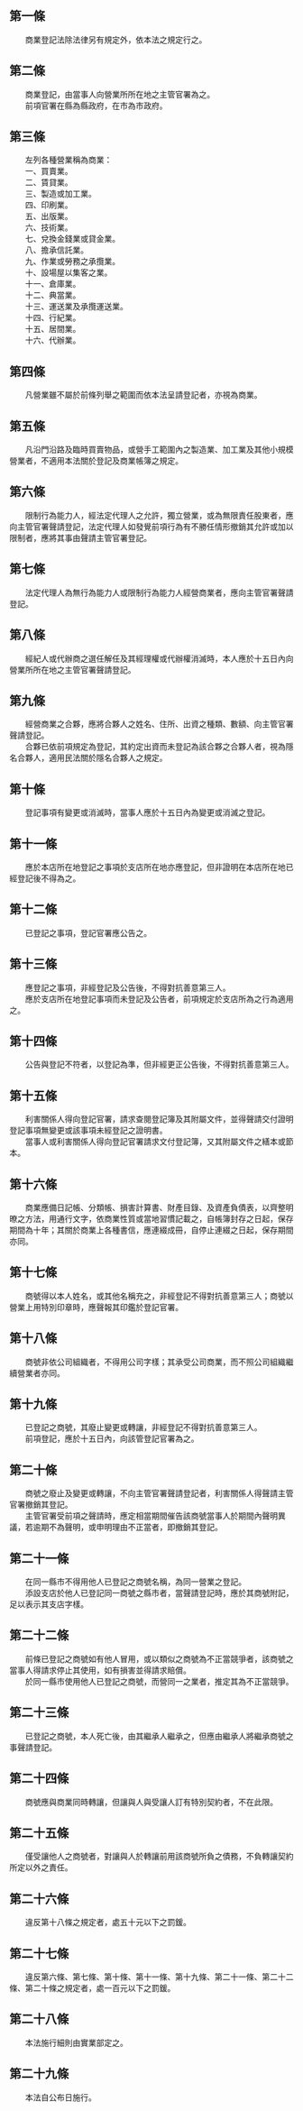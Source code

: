 第一條 
-------
　　商業登記法除法律另有規定外，依本法之規定行之。  


第二條 
-------
　　商業登記，由當事人向營業所所在地之主管官署為之。  
　　前項官署在縣為縣政府，在市為市政府。  


第三條 
-------
　　左列各種營業稱為商業：  
　　一、買賣業。  
　　二、賃貸業。  
　　三、製造或加工業。  
　　四、印刷業。  
　　五、出版業。  
　　六、技術業。  
　　七、兌換金錢業或貸金業。  
　　八、擔承信託業。  
　　九、作業或勞務之承攬業。  
　　十、設場屋以集客之業。  
　　十一、倉庫業。  
　　十二、典當業。  
　　十三、運送業及承攬運送業。  
　　十四、行紀業。  
　　十五、居間業。  
　　十六、代辦業。  


第四條 
-------
　　凡營業雖不屬於前條列舉之範圍而依本法呈請登記者，亦視為商業。  


第五條 
-------
　　凡沿門沿路及臨時買賣物品，或營手工範圍內之製造業、加工業及其他小規模營業者，不適用本法關於登記及商業帳簿之規定。  


第六條 
-------
　　限制行為能力人，經法定代理人之允許，獨立營業，或為無限責任股東者，應向主管官署聲請登記，法定代理人如發覺前項行為有不勝任情形撤銷其允許或加以限制者，應將其事由聲請主管官署登記。  


第七條 
-------
　　法定代理人為無行為能力人或限制行為能力人經營商業者，應向主管官署聲請登記。  


第八條 
-------
　　經紀人或代辦商之選任解任及其經理權或代辦權消滅時，本人應於十五日內向營業所所在地之主管官署聲請登記。  


第九條 
-------
　　經營商業之合夥，應將合夥人之姓名、住所、出資之種類、數額、向主管官署聲請登記。  
　　合夥已依前項規定為登記，其約定出資而未登記為該合夥之合夥人者，視為隱名合夥人，適用民法關於隱名合夥人之規定。  


第十條 
-------
　　登記事項有變更或消滅時，當事人應於十五日內為變更或消滅之登記。  


第十一條 
---------
　　應於本店所在地登記之事項於支店所在地亦應登記，但非證明在本店所在地已經登記後不得為之。  


第十二條 
---------
　　已登記之事項，登記官署應公告之。  


第十三條 
---------
　　應登記之事項，非經登記及公告後，不得對抗善意第三人。  
　　應於支店所在地登記事項而未登記及公告者，前項規定於支店所為之行為適用之。  


第十四條 
---------
　　公告與登記不符者，以登記為準，但非經更正公告後，不得對抗善意第三人。  


第十五條 
---------
　　利害關係人得向登記官署，請求查閱登記簿及其附屬文件，並得聲請交付證明登記事項無變更或該事項未經登記之證明書。  
　　當事人或利害關係人得向登記官署請求文付登記簿，又其附屬文件之繕本或節本。  


第十六條 
---------
　　商業應備日記帳、分類帳、損害計算書、財產目錄、及資產負債表，以齊整明暸之方法，用通行文字，依商業性質或當地習慣記載之，自帳簿封存之日起，保存期間為十年；其關於商業上各種書信，應連綴成冊，自停止連綴之日起，保存期間亦同。  


第十七條 
---------
　　商號得以本人姓名，或其他名稱充之，非經登記不得對抗善意第三人；商號以營業上用特別印章時，應聲報其印鑑於登記官署。  


第十八條 
---------
　　商號非依公司組織者，不得用公司字樣；其承受公司商業，而不照公司組織繼續營業者亦同。  


第十九條 
---------
　　已登記之商號，其廢止變更或轉讓，非經登記不得對抗善意第三人。  
　　前項登記，應於十五日內，向該管登記官署為之。  


第二十條 
---------
　　商號之廢止及變更或轉讓，不向主管官署聲請登記者，利害關係人得聲請主管官署撤銷其登記。  
　　主管官署受前項之聲請時，應定相當期間催告該商號當事人於期間內聲明異議，若逾期不為聲明，或申明理由不正當者，即撤銷其登記。  


第二十一條 
-----------
　　在同一縣市不得用他人已登記之商號名稱，為同一營業之登記。  
　　添設支店於他人已登記同一商號之縣市者，當聲請登記時，應於其商號附記，足以表示其支店字樣。  


第二十二條 
-----------
　　前條已登記之商號如有他人冒用，或以類似之商號為不正當競爭者，該商號之當事人得請求停止其使用，如有損害並得請求賠償。  
　　於同一縣市使用他人已登記之商號，而營同一之業者，推定其為不正當競爭。  


第二十三條 
-----------
　　已登記之商號，本人死亡後，由其繼承人繼承之，但應由繼承人將繼承商號之事聲請登記。  


第二十四條 
-----------
　　商號應與商業同時轉讓，但讓與人與受讓人訂有特別契約者，不在此限。  


第二十五條 
-----------
　　僅受讓他人之商號者，對讓與人於轉讓前用該商號所負之債務，不負轉讓契約所定以外之責任。  


第二十六條 
-----------
　　違反第十八條之規定者，處五十元以下之罰鍰。  


第二十七條 
-----------
　　違反第六條、第七條、第十條、第十一條、第十九條、第二十一條、第二十二條、第二十條之規定者，處一百元以下之罰鍰。  


第二十八條 
-----------
　　本法施行細則由實業部定之。  


第二十九條 
-----------
　　本法自公布日施行。